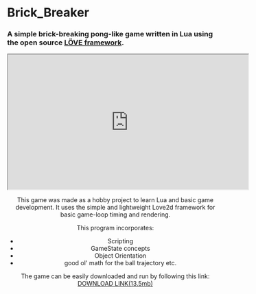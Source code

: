 # Brick_Breaker
### A simple brick-breaking pong-like game written in Lua using the open source [LÖVE framework](https://love2d.org/).




<div align="center">
<iframe width="560" height="315" src="https://www.youtube.com/embed/MD7Esl4MXjo" frameborder="3" allow="accelerometer; autoplay; encrypted-media; gyroscope; picture-in-picture" allowfullscreen></iframe>

This game was made as a hobby project to learn Lua and basic game development. It uses the simple and lightweight Love2d framework for basic game-loop timing and rendering.

This program incorporates:
* Scripting
* GameState concepts
* Object Orientation
* good ol' math for the ball trajectory etc.

The game can be easily downloaded and run by following this link:
[DOWNLOAD LINK(13.5mb)](https://github.com/tannerdanger/Brick_Breaker/raw/master/BrickBreaker.zip)
</div>
